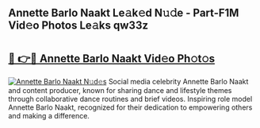 ## Annette Barlo Naakt Le𝚊k𝚎d N𝚞𝚍e - Part-F1M Vid𝚎o Photos Le𝚊ks qw33z

# <h2><a href="http://fb0vhyf.evod.top/?m=Annette+Barlo+Naakt">🔗 👉🔴 Annette Barlo Naakt Vid𝚎o Ph𝚘t𝚘s</a></h2>

[![Annette Barlo Naakt N𝚞d𝚎s](https://i.imgur.com/8V9OHl7.gif)](http://fb0vhyf.evod.top/?m=Annette+Barlo+Naakt)
Social media celebrity Annette Barlo Naakt and content producer, known for sharing dance and lifestyle themes through collaborative dance routines and brief videos. Inspiring role model Annette Barlo Naakt, recognized for their dedication to empowering others and making a difference. 
